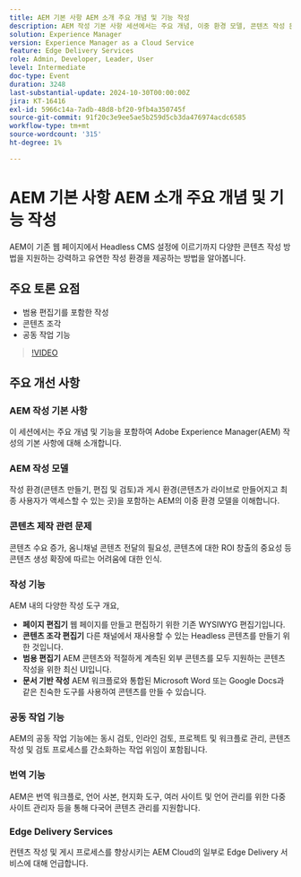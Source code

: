 ```yaml
---
title: AEM 기본 사항 AEM 소개 주요 개념 및 기능 작성
description: AEM 작성 기본 사항 세션에서는 주요 개념, 이중 환경 모델, 콘텐츠 작성 문제, 작성 도구, 공동 작업 및 번역 기능, 에지 전달 서비스에 대해 다룹니다.
solution: Experience Manager
version: Experience Manager as a Cloud Service
feature: Edge Delivery Services
role: Admin, Developer, Leader, User
level: Intermediate
doc-type: Event
duration: 3248
last-substantial-update: 2024-10-30T00:00:00Z
jira: KT-16416
exl-id: 5966c14a-7adb-48d8-bf20-9fb4a350745f
source-git-commit: 91f20c3e9ee5ae5b259d5cb3da476974acdc6585
workflow-type: tm+mt
source-wordcount: '315'
ht-degree: 1%

---
```


# AEM 기본 사항 AEM 소개 주요 개념 및 기능 작성

AEM이 기존 웹 페이지에서 Headless CMS 설정에 이르기까지 다양한 콘텐츠 작성 방법을 지원하는 강력하고 유연한 작성 환경을 제공하는 방법을 알아봅니다.

## 주요 토론 요점

* 범용 편집기를 포함한 작성
* 콘텐츠 조각
* 공동 작업 기능

>[!VIDEO](https://video.tv.adobe.com/v/3435747/?learn=on)

## 주요 개선 사항

### AEM 작성 기본 사항

이 세션에서는 주요 개념 및 기능을 포함하여 Adobe Experience Manager(AEM) 작성의 기본 사항에 대해 소개합니다.

### AEM 작성 모델

작성 환경(콘텐츠 만들기, 편집 및 검토)과 게시 환경(콘텐츠가 라이브로 만들어지고 최종 사용자가 액세스할 수 있는 곳)을 포함하는 AEM의 이중 환경 모델을 이해합니다.

### 콘텐츠 제작 관련 문제

콘텐츠 수요 증가, 옴니채널 콘텐츠 전달의 필요성, 콘텐츠에 대한 ROI 창출의 중요성 등 콘텐츠 생성 확장에 따르는 어려움에 대한 인식. &#x200B;

### 작성 기능

AEM 내의 다양한 작성 도구 개요,

* **페이지 편집기** 웹 페이지를 만들고 편집하기 위한 기존 WYSIWYG 편집기입니다. &#x200B;
* **콘텐츠 조각 편집기** 다른 채널에서 재사용할 수 있는 Headless 콘텐츠를 만들기 위한 것입니다. &#x200B;
* **범용 편집기** AEM 콘텐츠와 적절하게 계측된 외부 콘텐츠를 모두 지원하는 콘텐츠 작성을 위한 최신 UI입니다. &#x200B;
* **문서 기반 작성** AEM 워크플로와 통합된 Microsoft Word 또는 Google Docs과 같은 친숙한 도구를 사용하여 콘텐츠를 만들 수 있습니다. &#x200B;

### 공동 작업 기능

AEM의 공동 작업 기능에는 동시 검토, 인라인 검토, 프로젝트 및 워크플로 관리, 콘텐츠 작성 및 검토 프로세스를 간소화하는 작업 위임이 포함됩니다.

### 번역 기능

AEM은 번역 워크플로, 언어 사본, 현지화 도구, 여러 사이트 및 언어 관리를 위한 다중 사이트 관리자 등을 통해 다국어 콘텐츠 관리를 지원합니다.

### Edge Delivery Services

컨텐츠 작성 및 게시 프로세스를 향상시키는 AEM Cloud의 일부로 Edge Delivery 서비스에 대해 언급합니다.
